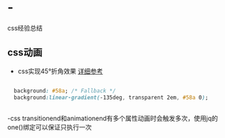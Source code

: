 # -
css经验总结

## css动画

  - css实现45°折角效果 [详细参考](http://www.open-open.com/lib/view/open1451869384308.html)
```css

  background: #58a; /* Fallback */
  background:linear-gradient(-135deg, transparent 2em, #58a 0);
  
```
  -css transitionend和animationend有多个属性动画时会触发多次，使用jq的one()绑定可以保证只执行一次
